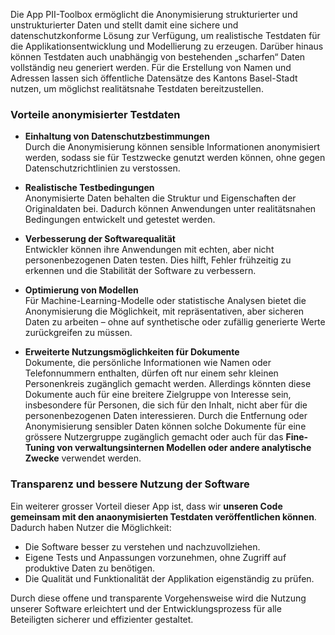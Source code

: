 Die App PII-Toolbox ermöglicht die Anonymisierung strukturierter und unstrukturierter Daten und stellt damit eine sichere und datenschutzkonforme Lösung zur Verfügung, um realistische Testdaten für die Applikationsentwicklung und Modellierung zu erzeugen. Darüber hinaus können Testdaten auch unabhängig von bestehenden „scharfen“ Daten vollständig neu generiert werden. Für die Erstellung von Namen und Adressen lassen sich öffentliche Datensätze des Kantons Basel-Stadt nutzen, um möglichst realitätsnahe Testdaten bereitzustellen.

### Vorteile anonymisierter Testdaten  

- **Einhaltung von Datenschutzbestimmungen**  
  Durch die Anonymisierung können sensible Informationen anonymisiert werden, sodass sie für Testzwecke genutzt werden können, ohne gegen Datenschutzrichtlinien zu verstossen.  

- **Realistische Testbedingungen**  
  Anonymisierte Daten behalten die Struktur und Eigenschaften der Originaldaten bei. Dadurch können Anwendungen unter realitätsnahen Bedingungen entwickelt und getestet werden.  

- **Verbesserung der Softwarequalität**  
  Entwickler können ihre Anwendungen mit echten, aber nicht personenbezogenen Daten testen. Dies hilft, Fehler frühzeitig zu erkennen und die Stabilität der Software zu verbessern.  

- **Optimierung von Modellen**  
  Für Machine-Learning-Modelle oder statistische Analysen bietet die Anonymisierung die Möglichkeit, mit repräsentativen, aber sicheren Daten zu arbeiten – ohne auf synthetische oder zufällig generierte Werte zurückgreifen zu müssen.  

- **Erweiterte Nutzungsmöglichkeiten für Dokumente**  
  Dokumente, die persönliche Informationen wie Namen oder Telefonnummern enthalten, dürfen oft nur einem sehr kleinen Personenkreis zugänglich gemacht werden. Allerdings könnten diese Dokumente auch für eine breitere Zielgruppe von Interesse sein, insbesondere für Personen, die sich für den Inhalt, nicht aber für die personenbezogenen Daten interessieren. Durch die Entfernung oder Anonymisierung sensibler Daten können solche Dokumente für eine grössere Nutzergruppe zugänglich gemacht oder auch für das **Fine-Tuning von verwaltungsinternen Modellen oder andere analytische Zwecke** verwendet werden.  

### Transparenz und bessere Nutzung der Software  

Ein weiterer grosser Vorteil dieser App ist, dass wir **unseren Code gemeinsam mit den anaonymisierten Testdaten veröffentlichen können**. Dadurch haben Nutzer die Möglichkeit:  

- Die Software besser zu verstehen und nachzuvollziehen.  
- Eigene Tests und Anpassungen vorzunehmen, ohne Zugriff auf produktive Daten zu benötigen.  
- Die Qualität und Funktionalität der Applikation eigenständig zu prüfen.  

Durch diese offene und transparente Vorgehensweise wird die Nutzung unserer Software erleichtert und der Entwicklungsprozess für alle Beteiligten sicherer und effizienter gestaltet.  